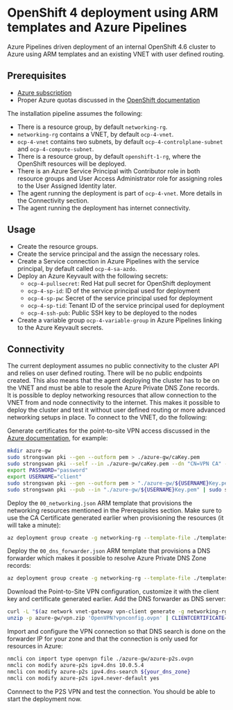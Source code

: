 # OpenShift 4 deployment using ARM templates and Azure Pipelines
Azure Pipelines driven deployment of an internal OpenShift 4.6 cluster to Azure using ARM templates and an existing VNET with user defined routing.

## Prerequisites
* [Azure subscription](portal.azure.com)
* Proper Azure quotas discussed in the [OpenShift documentation](https://docs.openshift.com/container-platform/4.6/installing/installing_azure/installing-azure-account.html#installation-azure-limits_installing-azure-account)

The installation pipeline assumes the following:
* There is a resource group, by default `networking-rg`.
* `networking-rg` contains a VNET, by default `ocp-4-vnet`.
* `ocp-4-vnet` contains two subnets, by default `ocp-4-controlplane-subnet` and `ocp-4-compute-subnet`.
* There is a resource group, by default `openshift-1-rg`, where the OpenShift resources will be deployed.
* There is an Azure Service Principal with Contributor role in both resource groups and User Access Administrator role for assigning roles to the User Assigned Identity later.
* The agent running the deployment is part of `ocp-4-vnet`. More details in the Connectivity section.
* The agent running the deployment has internet connectivity.

## Usage
* Create the resource groups.  
* Create the service principal and the assign the necessary roles.  
* Create a Service connection in Azure Pipelines with the service principal, by default called `ocp-4-sa-azdo`.
* Deploy an Azure Keyvault with the following secrets:  
    - `ocp-4-pullsecret`: Red Hat pull secret for OpenShift deployment
    - `ocp-4-sp-id`: ID of the service principal used for deployment
    - `ocp-4-sp-pw`: Secret of the service principal used for deployment
    - `ocp-4-sp-tid`: Tenant ID of the service principal used for deployment
    - `ocp-4-ssh-pub`: Public SSH key to be deployed to the nodes
* Create a variable group `ocp-4-variable-group` in Azure Pipelines linking to the Azure Keyvault secrets.


## Connectivity
The current deployment assumes no public connectivity to the cluster API and relies on user defined routing. There will be no public endpoints created. This also means that the agent deploying the cluster has to be on the VNET and must be able to resole the Azure Private DNS Zone records.  
It is possible to deploy networking resources that allow connection to the VNET from and node connectivity to the internet. This makes it possible to deploy the cluster and test it without user defined routing or more advanced networking setups in place. To connect to the VNET, do the following:  

Generate certificates for the point-to-site VPN access discussed in the 
[Azure documentation](https://docs.microsoft.com/en-us/azure/vpn-gateway/point-to-site-vpn-client-configuration-azure-cert#generate-certificates-1), for example:
```bash
mkdir azure-gw
sudo strongswan pki --gen --outform pem > ./azure-gw/caKey.pem
sudo strongswan pki --self --in ./azure-gw/caKey.pem --dn "CN=VPN CA" --ca --outform pem > ./azure-gw/caCert.pem
export PASSWORD="password"
export USERNAME="client"
sudo strongswan pki --gen --outform pem > "./azure-gw/${USERNAME}Key.pem"
sudo strongswan pki --pub --in "./azure-gw/${USERNAME}Key.pem" | sudo strongswan pki --issue --cacert ./azure-gw/caCert.pem --cakey ./azure-gw/caKey.pem --dn "CN=${USERNAME}" --san "${USERNAME}" --flag clientAuth --outform pem > "./azure-gw/${USERNAME}Cert.pem"
```
Deploy the `00_networking.json` ARM template that provisions the networking resources mentioned in the Prerequisites section. Make sure to use the CA Certificate generated earlier when provisioning the resources (it will take a minute):
```bash
az deployment group create -g networking-rg --template-file ./templates/00_networking.json --parameters virtualNetworkGatewayP2SRootCert="$(openssl x509 -in ./azure-gw/caCert.pem -outform der | base64 -w0)" --parameters controlPlaneSubnetName="ocp-4-controlplane-subnet" --parameters computeSubnetName="ocp-4-compute-subnet"
```
Deploy the `00_dns_forwarder.json` ARM template that provisions a DNS forwarder which makes it possible to resolve Azure Private DNS Zone records:
```bash
az deployment group create -g networking-rg --template-file ./templates/00_dns_forwarder.json --parameters sshKey="$(cat ./ssh-keys/id_rsa.pub)"
```
Download the Point-to-Site VPN configuration, customize it with the client key and certificate generated earlier. Add the DNS forwarder as DNS server:
```bash
curl -L "$(az network vnet-gateway vpn-client generate -g networking-rg -n ocp-4-vpn | tr -d '\"')" -o azure-gw/vpn.zip
unzip -p azure-gw/vpn.zip 'OpenVPN?vpnconfig.ovpn' | CLIENTCERTIFICATE=$(cat azure-gw/clientCert.pem) PRIVATEKEY=$(cat azure-gw/clientKey.pem) envsubst > azure-gw/azure-p2s.ovpn
```
Import and configure the VPN connection so that DNS search is done on the forwarder IP for your zone and that the connection is only used for resources in Azure:
```bash
nmcli con import type openvpn file ./azure-gw/azure-p2s.ovpn
nmcli con modify azure-p2s ipv4.dns 10.0.5.4
nmcli con modify azure-p2s ipv4.dns-search ${your_dns_zone}
nmcli con modify azure-p2s ipv4.never-default yes
```
Connnect to the P2S VPN and test the connection. You should be able to start the deployment now.
